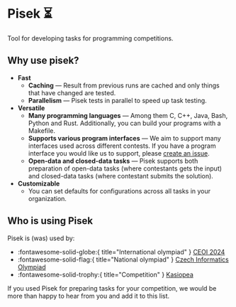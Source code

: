 # Pisek ⏳

Tool for developing tasks for programming competitions.

## Why use pisek?

- **Fast**
    - **Caching** — Result from previous runs are cached and only things that have changed are tested.
    - **Parallelism** — Pisek tests in parallel to speed up task testing.
- **Versatile**
    - **Many programming languages** — Among them C, C++, Java, Bash, Python and Rust. Additionally,
    you can build your programs with a Makefile.
    - **Supports various program interfaces** — We aim to support many interfaces
    used across different contests. If you have a program interface you would like us
    to support, please [create an issue]().
    - **Open-data and closed-data tasks** — Pisek supports both preparation of open-data tasks
    (where contestants gets the input) and closed-data tasks (where contestant submits the solution). 
- **Customizable**
    - You can set defaults for configurations across all tasks in your organization. 

## Who is using Pisek

Pisek is (was) used by:

 - :fontawesome-solid-globe:{ title="International olympiad" } [CEOI 2024](https://ceoi2024.fi.muni.cz/)
 - :fontawesome-solid-flag:{ title="National olympiad" } [Czech Informatics Olympiad](https://mo.mff.cuni.cz/p/)
 - :fontawesome-solid-trophy:{ title="Competition" } [Kasiopea](https://kasiopea.matfyz.cz/)

If you used Pisek for preparing tasks for your competition,
we would be more than happy to hear from you and add it to this list.
